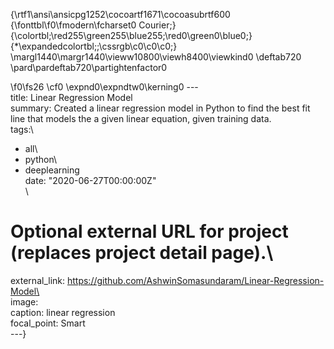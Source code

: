 {\rtf1\ansi\ansicpg1252\cocoartf1671\cocoasubrtf600
{\fonttbl\f0\fmodern\fcharset0 Courier;}
{\colortbl;\red255\green255\blue255;\red0\green0\blue0;}
{\*\expandedcolortbl;;\cssrgb\c0\c0\c0;}
\margl1440\margr1440\vieww10800\viewh8400\viewkind0
\deftab720
\pard\pardeftab720\partightenfactor0

\f0\fs26 \cf0 \expnd0\expndtw0\kerning0
---\
title: Linear Regression Model\
summary: Created a linear regression model in Python to find the best fit line that models the a given linear equation, given training data.\
tags:\
- all\
- python\
- deeplearning\
date: "2020-06-27T00:00:00Z"\
\
# Optional external URL for project (replaces project detail page).\
external_link: https://github.com/AshwinSomasundaram/Linear-Regression-Model\
\
image:\
  caption: linear regression\
  focal_point: Smart\
---}
